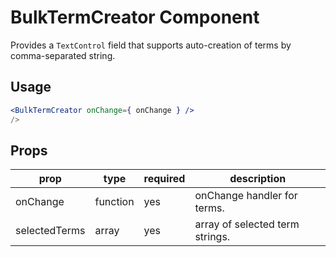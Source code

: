 # BulkTermCreator Component
Provides a `TextControl` field that supports auto-creation of terms by comma-separated string.

## Usage
```jsx
<BulkTermCreator onChange={ onChange } />
/>
```

## Props
| prop          | type     | required | description                     |
|---------------|----------|----------|---------------------------------|
| onChange      | function | yes      | onChange handler for terms.     |
| selectedTerms | array    | yes      | array of selected term strings. |
